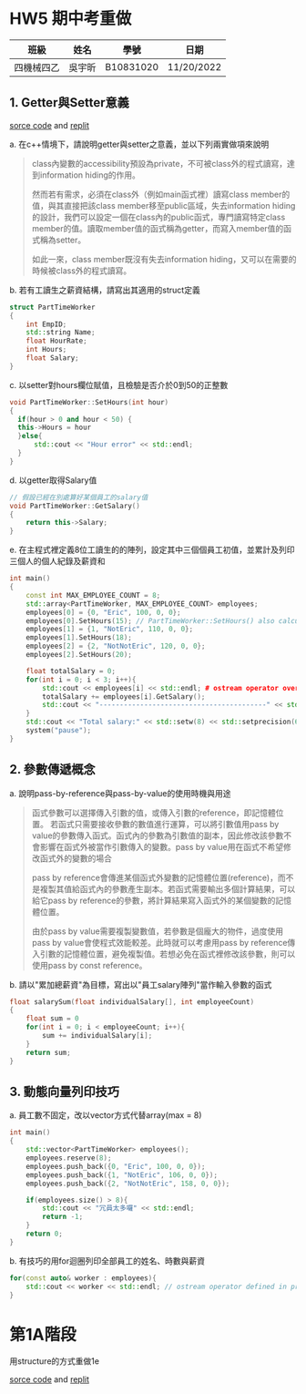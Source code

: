 # HW5 期中考重做
 |  班級   | 姓名 |  學號   |   日期   |
 |   :---: | :---:|  :---:  |:---: |
 |四機械四乙|吳宇昕|B10831020|11/20/2022|

## 1. Getter與Setter意義
[sorce code](CODE/Part1A.cpp) and [replit](https://replit.com/@b10831020/HW5-Redomidterm-1A#main.cpp)

a. 在c++情境下，請說明getter與setter之意義，並以下列兩實做項來說明
> class內變數的accessibility預設為private，不可被class外的程式讀寫，達到information hiding的作用。
>
> 然而若有需求，必須在class外（例如main函式裡）讀寫class member的值，與其直接把該class member移至public區域，失去information hiding的設計，我們可以設定一個在class內的public函式，專門讀寫特定class member的值。讀取member值的函式稱為getter，而寫入member值的函式稱為setter。
>
> 如此一來，class member既沒有失去information hiding，又可以在需要的時候被class外的程式讀寫。

b. 若有工讀生之薪資結構，請寫出其適用的struct定義
```c++
struct PartTimeWorker
{
    int EmpID;
    std::string Name;
    float HourRate;
    int Hours;
    float Salary;
}
```
c. 以setter對hours欄位賦值，且檢驗是否介於0到50的正整數
```c++
void PartTimeWorker::SetHours(int hour)
{
  if(hour > 0 and hour < 50) {
  this->Hours = hour
  }else{
      std::cout << "Hour error" << std::endl;
  }
}
```
d. 以getter取得Salary值
```c++
// 假設已經在別處算好某個員工的salary值
void PartTimeWorker::GetSalary()
{
    return this->Salary;
}
```
e. 在主程式裡定義8位工讀生的的陣列，設定其中三個個員工初值，並累計及列印三個人的個人紀錄及薪資和
```c++
int main()
{
    const int MAX_EMPLOYEE_COUNT = 8;
    std::array<PartTimeWorker, MAX_EMPLOYEE_COUNT> employees;
    employees[0] = {0, "Eric", 100, 0, 0};
    employees[0].SetHours(15); // PartTimeWorker::SetHours() also calculates and sets the salary of each instance
    employees[1] = {1, "NotEric", 110, 0, 0};
    employees[1].SetHours(18);
    employees[2] = {2, "NotNotEric", 120, 0, 0};
    employees[2].SetHours(20);

    float totalSalary = 0;
    for(int i = 0; i < 3; i++){
        std::cout << employees[i] << std::endl; # ostream operator overload defined
        totalSalary += employees[i].GetSalary();
        std::cout << "-----------------------------------------" << std::endl;
    }
    std::cout << "Total salary:" << std::setw(8) << std::setprecision(6) << totalSalary << std::endl;
    system("pause");
}
```

## 2. 參數傳遞概念
a. 說明pass-by-reference與pass-by-value的使用時機與用途
> 函式參數可以選擇傳入引數的值，或傳入引數的reference，即記憶體位置。
> 若函式只需要接收參數的數值進行運算，可以將引數值用pass by value的參數傳入函式。函式內的參數為引數值的副本，因此修改該參數不會影響在函式外被當作引數傳入的變數。pass by value用在函式不希望修改函式外的變數的場合
> 
> pass by reference會傳進某個函式外變數的記憶體位置(reference)，而不是複製其值給函式內的參數產生副本。若函式需要輸出多個計算結果，可以給它pass by reference的參數，將計算結果寫入函式外的某個變數的記憶體位置。
>
> 由於pass by value需要複製變數值，若參數是個龐大的物件，過度使用pass by value會使程式效能較差。此時就可以考慮用pass by reference傳入引數的記憶體位置，避免複製值。若想必免在函式裡修改該參數，則可以使用pass by const reference。

b. 請以"累加總薪資"為目標，寫出以"員工salary陣列"當作輸入參數的函式
```c++
float salarySum(float individualSalary[], int employeeCount)
{
    float sum = 0
    for(int i = 0; i < employeeCount; i++){
        sum += individualSalary[i];
    }
    return sum;
}
```

## 3. 動態向量列印技巧
a. 員工數不固定，改以vector方式代替array(max = 8)
```c++
int main()
{
    std::vector<PartTimeWorker> employees();
    employees.reserve(8);
    employees.push_back({0, "Eric", 100, 0, 0});
    employees.push_back({1, "NotEric", 106, 0, 0});
    employees.push_back({2, "NotNotEric", 158, 0, 0});

    if(employees.size() > 8){
        std::cout << "冗員太多囉" << std::endl;
        return -1;
    }
    return 0;
}
```
b. 有技巧的用for迴圈列印全部員工的姓名、時數與薪資
```c++
for(const auto& worker : employees){
    std::cout << worker << std::endl; // ostream operator defined in problem 1e
}
```

# 第1A階段
用structure的方式重做1e

[sorce code](CODE/Part1A.cpp) and [replit](https://replit.com/@b10831020/HW5-Redomidterm-1A#main.cpp)

